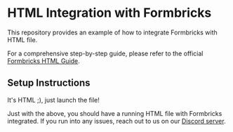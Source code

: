 # HTML Integration with Formbricks

This repository provides an example of how to integrate Formbricks with HTML file.

For a comprehensive step-by-step guide, please refer to the official [Formbricks HTML Guide](https://formbricks.com/docs/getting-started/framework-guides#HTML).

## Setup Instructions

It's HTML ;), just launch the file!

Just with the above, you should have a running HTML file with Formbricks integrated. If you run into any issues, reach out to us on our [Discord server](https://formbricks.com/discord).
